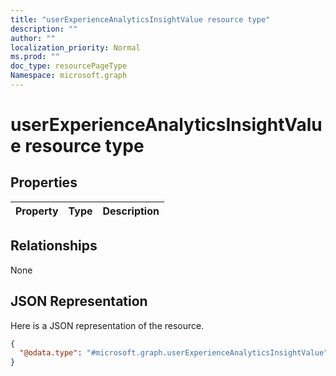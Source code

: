 ```yaml
---
title: "userExperienceAnalyticsInsightValue resource type"
description: ""
author: ""
localization_priority: Normal
ms.prod: ""
doc_type: resourcePageType
Namespace: microsoft.graph
---
```



# userExperienceAnalyticsInsightValue resource type



## Properties
|Property|Type|Description|
|:---|:---|:---|

## Relationships
None

## JSON Representation
Here is a JSON representation of the resource.
<!-- {
  "blockType": "resource",
  "@odata.type": "microsoft.graph.userExperienceAnalyticsInsightValue"
}
-->
``` json
{
  "@odata.type": "#microsoft.graph.userExperienceAnalyticsInsightValue"
}
```

